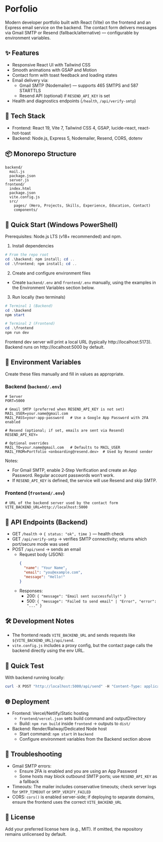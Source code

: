 # Porfolio

Modern developer portfolio built with React (Vite) on the frontend and an Express email service on the backend. The contact form delivers messages via Gmail SMTP or Resend (fallback/alternative) — configurable by environment variables.

## ✨ Features

- Responsive React UI with Tailwind CSS
- Smooth animations with GSAP and Motion
- Contact form with toast feedback and loading states
- Email delivery via:
  - Gmail SMTP (Nodemailer) — supports 465 SMTPS and 587 STARTTLS
  - Resend API (optional) if `RESEND_API_KEY` is set
- Health and diagnostics endpoints (`/health`, `/api/verify-smtp`)

## 🧰 Tech Stack

- Frontend: React 19, Vite 7, Tailwind CSS 4, GSAP, lucide-react, react-hot-toast
- Backend: Node.js, Express 5, Nodemailer, Resend, CORS, dotenv

## 📦 Monorepo Structure

```
backend/
  mail.js
  package.json
  server.js
frontend/
  index.html
  package.json
  vite.config.js
  src/
    pages/ (Hero, Projects, Skills, Experience, Education, Contact)
    components/
```

## 🚀 Quick Start (Windows PowerShell)

Prerequisites: Node.js LTS (v18+ recommended) and npm.

1) Install dependencies

```powershell
# From the repo root
cd .\backend; npm install; cd ..
cd .\frontend; npm install; cd ..
```

2) Create and configure environment files

- Create `backend/.env` and `frontend/.env` manually, using the examples in the Environment Variables section below.

3) Run locally (two terminals)

```powershell
# Terminal 1 (Backend)
cd .\backend
npm start

# Terminal 2 (Frontend)
cd .\frontend
npm run dev
```

Frontend dev server will print a local URL (typically http://localhost:5173). Backend runs on http://localhost:5000 by default.

## 🔐 Environment Variables

Create these files manually and fill in values as appropriate.

### Backend (`backend/.env`)

```
# Server
PORT=5000

# Gmail SMTP (preferred when RESEND_API_KEY is not set)
MAIL_USER=your.name@gmail.com
MAIL_PASS=your-app-password   # Use a Google App Password with 2FA enabled

# Resend (optional; if set, emails are sent via Resend)
RESEND_API_KEY=

# Optional overrides
MAIL_TO=your.name@gmail.com   # Defaults to MAIL_USER
MAIL_FROM=Portfolio <onboarding@resend.dev>  # Used by Resend sender
```

Notes:
- For Gmail SMTP, enable 2‑Step Verification and create an App Password. Regular account passwords won’t work.
- If `RESEND_API_KEY` is defined, the service will use Resend and skip SMTP.

### Frontend (`frontend/.env`)

```
# URL of the backend server used by the contact form
VITE_BACKEND_URL=http://localhost:5000
```

## 🔌 API Endpoints (Backend)

- GET `/health` → `{ status: "ok", time }` — health check
- GET `/api/verify-smtp` → verifies SMTP connectivity; returns which port/secure mode was used
- POST `/api/send` → sends an email
  - Request body (JSON):
    ```json
    {
      "name": "Your Name",
      "email": "you@example.com",
      "message": "Hello!"
    }
    ```
  - Responses:
    - 200: `{ "message": "Email sent successfully!" }`
    - 500: `{ "message": "Failed to send email" | "Error", "error": "..." }`

## 🛠️ Development Notes

- The frontend reads `VITE_BACKEND_URL` and sends requests like `${VITE_BACKEND_URL}/api/send`.
- `vite.config.js` includes a proxy config, but the contact page calls the backend directly using the env URL.

## 🧪 Quick Test

With backend running locally:

```powershell
curl -X POST "http://localhost:5000/api/send" -H "Content-Type: application/json" -d '{"name":"Test","email":"test@example.com","message":"Hello"}'
```

## 🌐 Deployment

- Frontend: Vercel/Netlify/Static hosting
  - `frontend/vercel.json` sets build command and outputDirectory
  - Build: `npm run build` inside `frontend` → outputs to `dist/`
- Backend: Render/Railway/Dedicated Node host
  - Start command: `npm start` in `backend`
  - Configure environment variables from the Backend section above

## 🧯 Troubleshooting

- Gmail SMTP errors:
  - Ensure 2FA is enabled and you are using an App Password
  - Some hosts may block outbound SMTP ports; use `RESEND_API_KEY` as a fallback
- Timeouts: The mailer includes conservative timeouts; check server logs for `SMTP_TIMEOUT` or `SMTP_VERIFY_FAILED`
- CORS: `cors()` is enabled server-side; if deploying to separate domains, ensure the frontend uses the correct `VITE_BACKEND_URL`

## 📄 License

Add your preferred license here (e.g., MIT). If omitted, the repository remains unlicensed by default.
